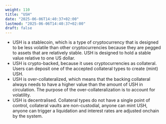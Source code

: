 ```yaml
---
weight: 110
title: "USH"
date: "2025-06-06T14:40:37+02:00"
lastmod: "2025-06-06T14:40:37+02:00"
draft: false
---
```


- USH is a stablecoin, which is a type of cryptocurrency that is designed to be less volatile than other cryptocurrencies because they are pegged to assets that are relatively stable. USH is designed to hold a stable value relative to one US dollar.
- USH is crypto-backed, because it uses cryptocurrencies as collateral. Users can deposit one of the accepted collateral types to create (mint) USH.
- USH is over-collateralized, which means that the backing collateral always needs to have a higher value than the amount of USH in circulation. The purpose of the over-collateralization is to account for volatility.
- USH is decentralised. Collateral types do not have a single point of control, collateral vaults are non-custodial, anyone can mint USH, anyone can trigger a liquidation and interest rates are adjusted onchain by the system.
